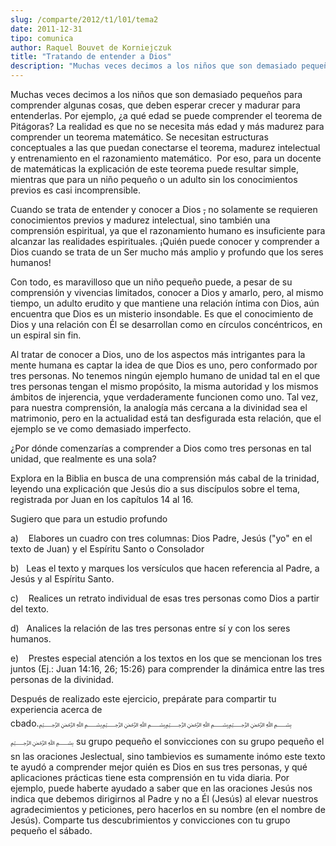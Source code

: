 ```yaml
---
slug: /comparte/2012/t1/l01/tema2
date: 2011-12-31
tipo: comunica
author: Raquel Bouvet de Korniejczuk
title: "Tratando de entender a Dios"
description: "Muchas veces decimos a los niños que son demasiado pequeños para comprender  algunas cosas, que deben esperar crecer y madurar para entenderlas. Por  ejemplo, ¿a qué edad se puede comprender el teorema de Pitágoras? La realidad  es que no se necesita más edad y más madurez par..."
---
```


Muchas veces decimos a los niños que son demasiado pequeños para comprender algunas cosas, que deben esperar crecer y madurar para entenderlas. Por ejemplo, ¿a qué edad se puede comprender el teorema de Pitágoras? La realidad es que no se necesita más edad y más madurez para comprender un teorema matemático. Se necesitan estructuras conceptuales a las que puedan conectarse el teorema, madurez intelectual y entrenamiento en el razonamiento matemático.  Por eso, para un docente de matemáticas la explicación de este teorema puede resultar simple, mientras que para un niño pequeño o un adulto sin los conocimientos previos es casi incomprensible.

Cuando se trata de entender y conocer a Dios ~~,~~ no solamente se requieren conocimientos previos y madurez intelectual, sino también una comprensión espiritual, ya que el razonamiento humano es insuficiente para alcanzar las realidades espirituales. ¡Quién puede conocer y comprender a Dios cuando se trata de un Ser mucho más amplio y profundo que los seres humanos!

Con todo, es maravilloso que un niño pequeño puede, a pesar de su comprensión y vivencias limitados, conocer a Dios y amarlo, pero, al mismo tiempo, un adulto erudito y que mantiene una relación íntima con Dios, aún encuentra que Dios es un misterio insondable. Es que el conocimiento de Dios y una relación con Él se desarrollan como en círculos concéntricos, en un espiral sin fin.

Al tratar de conocer a Dios, uno de los aspectos más intrigantes para la mente humana es captar la idea de que Dios es uno, pero conformado por tres personas. No tenemos ningún ejemplo humano de unidad tal en el que tres personas tengan el mismo propósito, la misma autoridad y los mismos ámbitos de injerencia, yque verdaderamente funcionen como uno. Tal vez, para nuestra comprensión, la analogía más cercana a la divinidad sea el matrimonio, pero en la actualidad está tan desfigurada esta relación, que el ejemplo se ve como demasiado imperfecto.

¿Por dónde comenzarías a comprender a Dios como tres personas en tal unidad, que realmente es una sola?

Explora en la Biblia en busca de una comprensión más cabal de la trinidad, leyendo una explicación que Jesús dio a sus discípulos sobre el tema, registrada por Juan en los capítulos 14 al 16.

Sugiero que para un estudio profundo

a)    Elabores un cuadro con tres columnas: Dios Padre, Jesús ("yo" en el texto de Juan) y el Espíritu Santo o Consolador

b)   Leas el texto y marques los versículos que hacen referencia al Padre, a Jesús y al Espíritu Santo.

c)    Realices un retrato individual de esas tres personas como Dios a partir del texto.

d)   Analices la relación de las tres personas entre sí y con los seres humanos.

e)    Prestes especial atención a los textos en los que se mencionan los tres juntos (Ej.: Juan 14:16, 26; 15:26) para comprender la dinámica entre las tres personas de la divinidad.

Después de realizado este ejercicio, prepárate para compartir tu experiencia acerca de cbado.﷽﷽﷽﷽﷽ su grupo pequeño el sonvicciones con su grupo pequeño el sn las oraciones Jeslectual, sino tambievios es sumamente inómo este texto te ayudó a comprender mejor quién es Dios en sus tres personas, y qué aplicaciones prácticas tiene esta comprensión en tu vida diaria. Por ejemplo, puede haberte ayudado a saber que en las oraciones Jesús nos indica que debemos dirigirnos al Padre y no a Él (Jesús) al elevar nuestros agradecimientos y peticiones, pero hacerlos en su nombre (en el nombre de Jesús). Comparte tus descubrimientos y convicciones con tu grupo pequeño el sábado.
